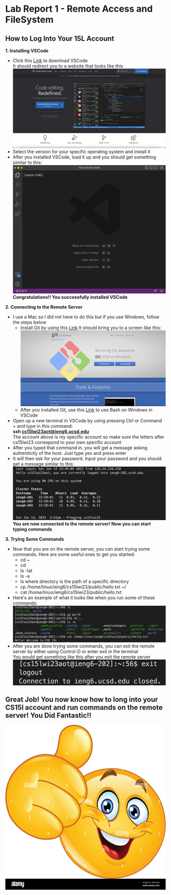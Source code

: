 # Lab Report 1 - Remote Access and FileSystem
## How to Log Into Your 15L Account
**1. Installing VSCode**
* Click this [Link](https://code.visualstudio.com/) to download VSCode <br>
  It should redirect you to a website that looks like this <br>
  ![Image](VSCode.png)
* Select the version for your specific operating system and install it
* After you installed VSCode, load it up and you should get something similar to this: <br>
  ![Image](VSCodeMenu.png) 
**Congratulations!! You successfully installed VSCode** <br>

**2. Connecting to the Remote Server**
* I use a Mac so I did not have to do this but if you use Windows, follow the steps below
  * Install Git by using this [Link](https://gitforwindows.org/) It should bring you to a screen like this: <br>
  ![Image](Git.png)
  * After you installed Git, use this [Link](https://stackoverflow.com/questions/42606837/how-do-i-use-bash-on-windows-from-the-visual-studio-code-integrated-terminal/50527994#50527994) to use Bash on Windows in VSCode
* Open up a new terminal in VSCode by using pressing Ctrl or Command + and type in this command: <br>
  **ssh cs15lwi23aot@ieng6.ucsd.edu** <br>
  The account above is my specific account so make sure the letters after cs15lwi23 correspond to your own specific account
* After you typed that command in, you will get a message asking authenticity of the host. Just type yes and press enter
* It will then ask for your password. Input your password and you should get a message similar to this: <br>
  ![Image](LoginScreen.png)
**You are now connected to the remote server! Now you can start typing commands** <br>

**3. Trying Some Commands**
* Now that you are on the remote server, you can start trying some commands. Here are some useful ones to get you started:
  * cd ~
  * cd 
  * ls -lat
  * ls -a
  * ls <directory> where directory is the path of a specific directory
  * cp /home/linux/ieng6/cs15lwi23/public/hello.txt ~/
  * cat /home/linux/ieng6/cs15lwi23/public/hello.txt
* Here's an example of what it looks like when you run some of these commands: <br>
  ![Image](ExampleCommands.png)
* After you are done trying some commands, you can exit the remote server by either using Control-D or enter exit in the terminal <br>
  You would get something like this after you exit the remote server <br>
  ![Image](Exit.png)
## Great Job! You now know how to long into your CS15l account and run commands on the remote server! You Did Fantastic!!
  ![Image](ThumbsUp.jpeg)
                                                                                   

  
